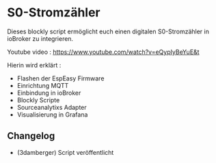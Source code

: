 # S0-Stromzähler

Dieses blockly script ermöglicht euch einen digitalen S0-Stromzähler in ioBroker zu integrieren.

Youtube video : https://www.youtube.com/watch?v=eQypIyBeYuE&t

Hierin wird erklärt :

* Flashen der EspEasy Firmware
* Einrichtung MQTT
* Einbindung in ioBroker 
* Blockly Scripte
* Sourceanalytixs Adapter
* Visualisierung in Grafana
  
## Changelog

* (3damberger) Script veröffentlicht